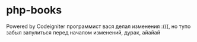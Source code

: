 php-books
=========
Powered by Codeigniter программист вася делал изменения :(((, но тупо забыл запулиться перед началом изменений, дурак, айайай
